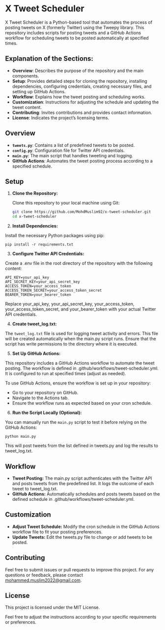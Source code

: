 # X Tweet Scheduler

X Tweet Scheduler is a Python-based tool that automates the process of posting tweets on X (formerly Twitter) using the Tweepy library. This repository includes scripts for posting tweets and a GitHub Actions workflow for scheduling tweets to be posted automatically at specified times.

## Explanation of the Sections:

- **Overview**: Describes the purpose of the repository and the main components.
- **Setup**: Provides detailed steps for cloning the repository, installing dependencies, configuring credentials, creating necessary files, and setting up GitHub Actions.
- **Workflow**: Explains how the tweet posting and scheduling works.
- **Customization**: Instructions for adjusting the schedule and updating the tweet content.
- **Contributing**: Invites contributions and provides contact information.
- **License**: Indicates the project’s licensing terms.

## Overview

- **`tweets.py`**: Contains a list of predefined tweets to be posted.
- **`config.py`**: Configuration file for Twitter API credentials.
- **`main.py`**: The main script that handles tweeting and logging.
- **GitHub Actions**: Automates the tweet posting process according to a specified schedule.

## Setup

1. **Clone the Repository:**

   Clone this repository to your local machine using Git:

   ```bash
   git clone https://github.com/MohdMuslim92/x-tweet-scheduler.git
   cd x-tweet-scheduler
   ```
   
2. **Install Dependencies:**

Install the necessary Python packages using pip:

```
pip install -r requirements.txt
```

3. **Configure Twitter API Credentials:**

Create a .env file in the root directory of the repository with the following content:

```
API_KEY=your_api_key
API_SECRET_KEY=your_api_secret_key
ACCESS_TOKEN=your_access_token
ACCESS_TOKEN_SECRET=your_access_token_secret
BEARER_TOKEN=your_bearer_token
```
Replace your_api_key, your_api_secret_key, your_access_token, your_access_token_secret, and your_bearer_token with your actual Twitter API credentials.

4. **Create tweet_log.txt:**

The `tweet_log.txt` file is used for logging tweet activity and errors. This file will be created automatically when the main.py script runs. Ensure that the script has write permissions to the directory where it is executed.

5. **Set Up GitHub Actions:**

This repository includes a GitHub Actions workflow to automate the tweet posting. The workflow is defined in .github/workflows/tweet-scheduler.yml. It is configured to run at specified times (adjust as needed).

To use GitHub Actions, ensure the workflow is set up in your repository:

* Go to your repository on GitHub.
* Navigate to the Actions tab.
* Ensure the workflow runs as expected based on your cron schedule.

6. **Run the Script Locally (Optional):**

You can manually run the `main.py` script to test it before relying on the GitHub Actions:

```
python main.py
```
This will post tweets from the list defined in tweets.py and log the results to tweet_log.txt.

## Workflow

* **Tweet Posting:** The main.py script authenticates with the Twitter API and posts tweets from the predefined list. It logs the outcome of each tweet to tweet_log.txt.
* **GitHub Actions:** Automatically schedules and posts tweets based on the defined schedule in .github/workflows/tweet-scheduler.yml.

## Customization

* **Adjust Tweet Schedule:** Modify the cron schedule in the GitHub Actions workflow file to fit your posting preferences.
* **Update Tweets:** Edit the tweets.py file to change or add tweets to be posted.

## Contributing

Feel free to submit issues or pull requests to improve this project. For any questions or feedback, please contact mohammed.muslim2022@gmail.com.

## License

This project is licensed under the MIT License.


Feel free to adjust the instructions according to your specific requirements or preferences.
